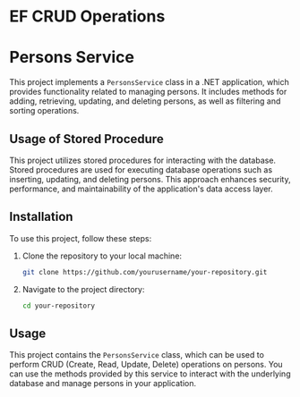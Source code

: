 #  EF CRUD Operations

# Persons Service

This project implements a `PersonsService` class in a .NET application, which provides functionality related to managing persons. It includes methods for adding, retrieving, updating, and deleting persons, as well as filtering and sorting operations.

## Usage of Stored Procedure

This project utilizes stored procedures for interacting with the database. Stored procedures are used for executing database operations such as inserting, updating, and deleting persons. This approach enhances security, performance, and maintainability of the application's data access layer.

## Installation

To use this project, follow these steps:

1. Clone the repository to your local machine:
   ```bash
   git clone https://github.com/yourusername/your-repository.git
   ```
2. Navigate to the project directory:
   ```bash
   cd your-repository
   ```

## Usage

This project contains the `PersonsService` class, which can be used to perform CRUD (Create, Read, Update, Delete) operations on persons. You can use the methods provided by this service to interact with the underlying database and manage persons in your application.
